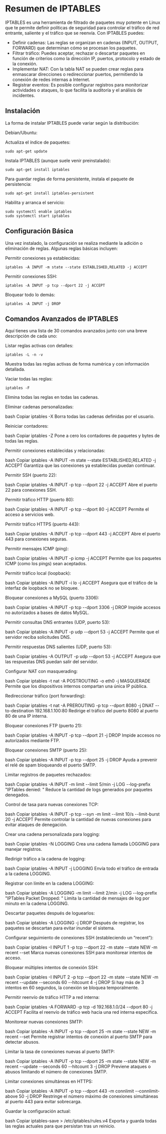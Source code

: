 # Resumen de IPTABLES
IPTABLES es una herramienta de filtrado de paquetes muy potente en Linux que te permite definir políticas de seguridad para controlar el tráfico de red entrante, saliente y el tráfico que se reenvía. Con IPTABLES puedes:

- Definir cadenas: Las reglas se organizan en cadenas (INPUT, OUTPUT, FORWARD) que determinan cómo se procesan los paquetes.
- Filtrar tráfico: Puedes aceptar, rechazar o descartar paquetes en función de criterios como la dirección IP, puertos, protocolo y estado de la conexión.
- Implementar NAT: Con la tabla NAT se pueden crear reglas para enmascarar direcciones o redireccionar puertos, permitiendo la conexión de redes internas a Internet.
- Registrar eventos: Es posible configurar registros para monitorizar actividades o ataques, lo que facilita la auditoría y el análisis de incidentes.

## Instalación
La forma de instalar IPTABLES puede variar según la distribución:

Debian/Ubuntu:

Actualiza el índice de paquetes:
```
sudo apt-get update
```
Instala IPTABLES (aunque suele venir preinstalado):

```
sudo apt-get install iptables
```
Para guardar reglas de forma persistente, instala el paquete de persistencia:
```
sudo apt-get install iptables-persistent
```
Habilita y arranca el servicio:
```
sudo systemctl enable iptables
sudo systemctl start iptables
```

## Configuración Básica
Una vez instalado, la configuración se realiza mediante la adición o eliminación de reglas. Algunas reglas básicas incluyen:

Permitir conexiones ya establecidas:
```
iptables -A INPUT -m state --state ESTABLISHED,RELATED -j ACCEPT
```
Permitir conexiones SSH:
```
iptables -A INPUT -p tcp --dport 22 -j ACCEPT
```
Bloquear todo lo demás:
```
iptables -A INPUT -j DROP
```

## Comandos Avanzados de IPTABLES
Aquí tienes una lista de 30 comandos avanzados junto con una breve descripción de cada uno:

Listar reglas activas con detalles:
```
iptables -L -n -v
```

Muestra todas las reglas activas de forma numérica y con información detallada.

Vaciar todas las reglas:
```
iptables -F
```
Elimina todas las reglas en todas las cadenas.

Eliminar cadenas personalizadas:

bash
Copiar
iptables -X
Borra todas las cadenas definidas por el usuario.

Reiniciar contadores:

bash
Copiar
iptables -Z
Pone a cero los contadores de paquetes y bytes de todas las reglas.

Permitir conexiones establecidas y relacionadas:

bash
Copiar
iptables -A INPUT -m state --state ESTABLISHED,RELATED -j ACCEPT
Garantiza que las conexiones ya establecidas puedan continuar.

Permitir SSH (puerto 22):

bash
Copiar
iptables -A INPUT -p tcp --dport 22 -j ACCEPT
Abre el puerto 22 para conexiones SSH.

Permitir tráfico HTTP (puerto 80):

bash
Copiar
iptables -A INPUT -p tcp --dport 80 -j ACCEPT
Permite el acceso a servicios web.

Permitir tráfico HTTPS (puerto 443):

bash
Copiar
iptables -A INPUT -p tcp --dport 443 -j ACCEPT
Abre el puerto 443 para conexiones seguras.

Permitir mensajes ICMP (ping):

bash
Copiar
iptables -A INPUT -p icmp -j ACCEPT
Permite que los paquetes ICMP (como los pings) sean aceptados.

Permitir tráfico local (loopback):

bash
Copiar
iptables -A INPUT -i lo -j ACCEPT
Asegura que el tráfico de la interfaz de loopback no se bloquee.

Bloquear conexiones a MySQL (puerto 3306):

bash
Copiar
iptables -A INPUT -p tcp --dport 3306 -j DROP
Impide accesos no autorizados a bases de datos MySQL.

Permitir consultas DNS entrantes (UDP, puerto 53):

bash
Copiar
iptables -A INPUT -p udp --dport 53 -j ACCEPT
Permite que el servidor reciba solicitudes DNS.

Permitir respuestas DNS salientes (UDP, puerto 53):

bash
Copiar
iptables -A OUTPUT -p udp --dport 53 -j ACCEPT
Asegura que las respuestas DNS puedan salir del servidor.

Configurar NAT con masquerading:

bash
Copiar
iptables -t nat -A POSTROUTING -o eth0 -j MASQUERADE
Permite que los dispositivos internos compartan una única IP pública.

Redireccionar tráfico (port forwarding):

bash
Copiar
iptables -t nat -A PREROUTING -p tcp --dport 8080 -j DNAT --to-destination 192.168.1.100:80
Redirige el tráfico del puerto 8080 al puerto 80 de una IP interna.

Bloquear conexiones FTP (puerto 21):

bash
Copiar
iptables -A INPUT -p tcp --dport 21 -j DROP
Impide accesos no autorizados mediante FTP.

Bloquear conexiones SMTP (puerto 25):

bash
Copiar
iptables -A INPUT -p tcp --dport 25 -j DROP
Ayuda a prevenir el relé de spam bloqueando el puerto SMTP.

Limitar registros de paquetes rechazados:

bash
Copiar
iptables -A INPUT -m limit --limit 5/min -j LOG --log-prefix "IPTables denied: "
Reduce la cantidad de logs generados por paquetes denegados.

Control de tasa para nuevas conexiones TCP:

bash
Copiar
iptables -A INPUT -p tcp --syn -m limit --limit 10/s --limit-burst 20 -j ACCEPT
Permite controlar la cantidad de nuevas conexiones para evitar ataques de denegación.

Crear una cadena personalizada para logging:

bash
Copiar
iptables -N LOGGING
Crea una cadena llamada LOGGING para manejar registros.

Redirigir tráfico a la cadena de logging:

bash
Copiar
iptables -A INPUT -j LOGGING
Envía todo el tráfico de entrada a la cadena LOGGING.

Registrar con límite en la cadena LOGGING:

bash
Copiar
iptables -A LOGGING -m limit --limit 2/min -j LOG --log-prefix "IPTables Packet Dropped: "
Limita la cantidad de mensajes de log por minuto en la cadena LOGGING.

Descartar paquetes después de loguearlos:

bash
Copiar
iptables -A LOGGING -j DROP
Después de registrar, los paquetes se descartan para evitar inundar el sistema.

Configurar seguimiento de conexiones SSH (estableciendo un “recent”):

bash
Copiar
iptables -I INPUT 1 -p tcp --dport 22 -m state --state NEW -m recent --set
Marca nuevas conexiones SSH para monitorear intentos de acceso.

Bloquear múltiples intentos de conexión SSH:

bash
Copiar
iptables -I INPUT 2 -p tcp --dport 22 -m state --state NEW -m recent --update --seconds 60 --hitcount 4 -j DROP
Si hay más de 3 intentos en 60 segundos, la conexión se bloquea temporalmente.

Permitir reenvío de tráfico HTTP a red interna:

bash
Copiar
iptables -A FORWARD -p tcp -d 192.168.1.0/24 --dport 80 -j ACCEPT
Facilita el reenvío de tráfico web hacia una red interna específica.

Monitorear nuevas conexiones SMTP:

bash
Copiar
iptables -A INPUT -p tcp --dport 25 -m state --state NEW -m recent --set
Permite registrar intentos de conexión al puerto SMTP para detectar abusos.

Limitar la tasa de conexiones nuevas al puerto SMTP:

bash
Copiar
iptables -A INPUT -p tcp --dport 25 -m state --state NEW -m recent --update --seconds 60 --hitcount 3 -j DROP
Previene ataques o abusos limitando el número de conexiones SMTP.

Limitar conexiones simultáneas en HTTPS:

bash
Copiar
iptables -A INPUT -p tcp --dport 443 -m connlimit --connlimit-above 50 -j DROP
Restringe el número máximo de conexiones simultáneas al puerto 443 para evitar sobrecarga.

Guardar la configuración actual:

bash
Copiar
iptables-save > /etc/iptables/rules.v4
Exporta y guarda todas las reglas actuales para que persistan tras un reinicio.

